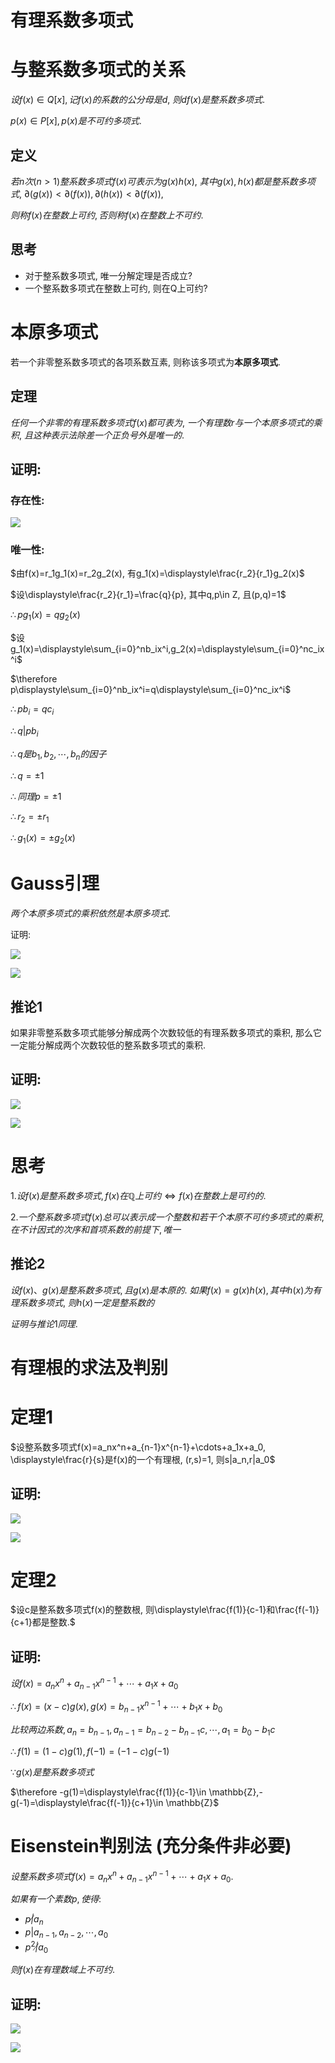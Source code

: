# 有理系数多项式

# 与整系数多项式的关系

$设f(x)\in Q[x], 记f(x)的系数的公分母是d,$
$则df(x)是整系数多项式.$

$p(x)\in P[x], p(x)是不可约多项式.$

## 定义

$若n次(n>1)整系数多项式f(x)可表示为g(x)h(x),$
$其中g(x),h(x)都是整系数多项式,$
$\partial(g(x))<\partial(f(x)),\partial(h(x))<\partial(f(x)),$

$则称f(x)在整数上可约, 否则称f(x)在整数上不可约.$

## 思考

* 对于整系数多项式, 唯一分解定理是否成立?
* 一个整系数多项式在整数上可约, 则在Q上可约?

# 本原多项式

若一个非零整系数多项式的各项系数互素, 则称该多项式为**本原多项式**.

## 定理

$任何一个非零的有理系数多项式f(x)都可表为,$
$一个有理数r与一个本原多项式的乘积,$
$且这种表示法除差一个正负号外是唯一的.$

## 证明:

### 存在性:

![](2020-11-02-08-16-45.png)

### 唯一性:

$由f(x)=r_1g_1(x)=r_2g_2(x), 有g_1(x)=\displaystyle\frac{r_2}{r_1}g_2(x)$

$设\displaystyle\frac{r_2}{r_1}=\frac{q}{p}, 其中q,p\in Z, 且(p,q)=1$

$\therefore pg_1(x)=qg_2(x)$

$设g_1(x)=\displaystyle\sum_{i=0}^nb_ix^i,g_2(x)=\displaystyle\sum_{i=0}^nc_ix^i$

$\therefore p\displaystyle\sum_{i=0}^nb_ix^i=q\displaystyle\sum_{i=0}^nc_ix^i$

$\therefore pb_i=qc_i$

$\therefore q|pb_i$

$\therefore q是b_1,b_2,\cdots, b_n的因子$

$\therefore q=\pm 1$

$\therefore 同理p=\pm 1$

$\therefore r_2=\pm r_1$

$\therefore g_1(x)=\pm g_2(x)$

# Gauss引理

$两个本原多项式的乘积依然是本原多项式.$

证明:

![](2020-11-02-08-26-58.png)

![](2020-11-02-08-27-16.png)

## 推论1

如果非零整系数多项式能够分解成两个次数较低的有理系数多项式的乘积,
那么它一定能分解成两个次数较低的整系数多项式的乘积.

## 证明:

![](2020-11-02-08-56-49.png)

![](2020-11-02-08-57-11.png)

# 思考

$1. 设f(x)是整系数多项式, f(x)在\mathbb{Q}上可约 \Leftrightarrow f(x)在整数上是可约的.$

$2. 一个整系数多项式f(x)总可以表示成一个整数和若干个本原不可约多项式的乘积,$
$在不计因式的次序和首项系数的前提下, 唯一$

## 推论2

$设f(x)、g(x)是整系数多项式,且g(x)是本原的.$
$如果f(x)=g(x) h(x),其中h(x)为有理系数多项式,$
$则h(x)一定是整系数的$

$证明与推论1同理.$

# 有理根的求法及判别

# 定理1

$设整系数多项式f(x)=a_nx^n+a_{n-1}x^{n-1}+\cdots+a_1x+a_0, \displaystyle\frac{r}{s}是f(x)的一个有理根, (r,s)=1, 则s|a_n,r|a_0$

## 证明:

![](2020-11-02-09-18-04.png)

![](2020-11-02-09-18-20.png)

# 定理2

$设c是整系数多项式f(x)的整数根, 则\displaystyle\frac{f(1)}{c-1}和\frac{f(-1)}{c+1}都是整数.$

## 证明:

$设f(x)=a_nx^n+a_{n-1}x^{n-1}+\cdots+a_1x+a_0$

$\therefore f(x)=(x-c)g(x), g(x)=b_{n-1}x^{n-1}+\cdots+b_1x+b_0$

$比较两边系数, a_n=b_{n-1},a_{n-1}=b_{n-2}-b_{n-1}c,\cdots, a_1=b_0-b_1c$

$\therefore f(1)=(1-c)g(1), f(-1)=(-1-c)g(-1)$

$\because g(x)是整系数多项式$

$\therefore -g(1)=\displaystyle\frac{f(1)}{c-1}\in \mathbb{Z},-g(-1)=\displaystyle\frac{f(-1)}{c+1}\in \mathbb{Z}$


# Eisenstein判别法 (充分条件非必要)

$设整系数多项式f(x)=a_nx^n+a_{n-1}x^{n-1}+\cdots+a_1x+a_0.$

$如果有一个素数p, 使得:$

* $p\not|a_n$
* $p|a_{n-1},a_{n-2},\cdots,a_0$
* $p^2\not|a_0$

$则f(x)在有理数域上不可约.$

## 证明:

![](2020-11-02-09-31-23.png)

![](2020-11-02-09-31-40.png)